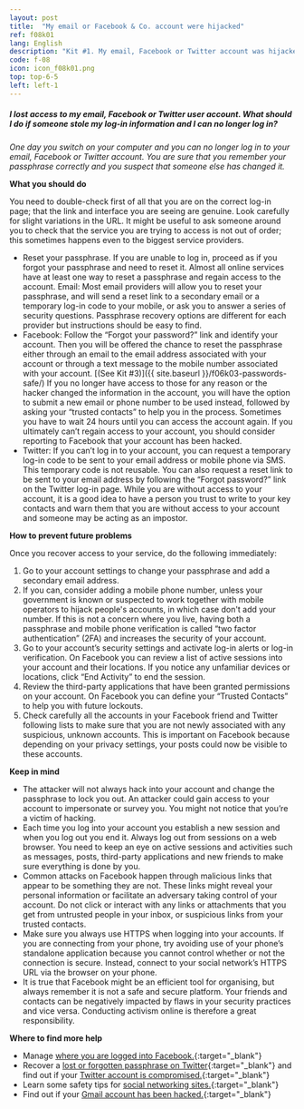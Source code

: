 ```yaml
---
layout: post
title:  "My email or Facebook & Co. account were hijacked"
ref: f08k01
lang: English
description: "Kit #1. My email, Facebook or Twitter account was hijacked"
code: f-08
icon: icon_f08k01.png
top: top-6-5
left: left-1
---
```


##### I lost access to my email, Facebook or Twitter user account. What should I do if someone stole my log-in information and I can no longer log in?

*One day you switch on your computer and you can no longer log in to your email, Facebook or Twitter account. You are sure that you remember your passphrase correctly and you suspect that someone else has changed it.*

**What you should do**

You need to double-check first of all that you are on the correct log-in page; that the link and interface you are seeing are genuine. Look carefully for slight variations in the URL. It might be useful to ask someone around you to check that the service you are trying to access is not out of order; this sometimes happens even to the biggest service providers.

+ Reset your passphrase. If you are unable to log in, proceed as if you forgot your passphrase and need to reset it. Almost all online services have at least one way to reset a passphrase and regain access to the account.
Email: Most email providers will allow you to reset your passphrase, and will send a reset link to a secondary email or a temporary log-in code to your mobile, or ask you to answer a series of security questions. Passphrase recovery options are different for each provider but instructions should be easy to find.
+ Facebook: Follow the “Forgot your password?” link and identify your account. Then you will be offered the chance to reset the passphrase either through an email to the email address associated with your account or through a text message to the mobile number associated with your account. [(See Kit #3)]({{ site.baseurl }}/f06k03-passwords-safe/) If you no longer have access to those for any reason or the hacker changed the information in the account, you will have the option to submit a new email or phone number to be used instead, followed by asking your “trusted contacts” to help you in the process. Sometimes you have to wait 24 hours until you can access the account again. If you ultimately can’t regain access to your account, you should consider reporting to Facebook that your account has been hacked.
+ Twitter: If you can’t log in to your account, you can request a temporary log-in code to be sent to your email address or mobile phone via SMS. This temporary code is not reusable. You can also request a reset link to be sent to your email address by following the “Forgot password?” link on the Twitter log-in page.
While you are without access to your account, it is a good idea to have a person you trust to write to your key contacts and warn them that you are without access to your account and someone may be acting as an impostor.

**How to prevent future problems**

Once you recover access to your service, do the following immediately:

1. Go to your account settings to change your passphrase and add a secondary email address.
2. If you can, consider adding a mobile phone number, unless your government is known or suspected to work together with mobile operators to hijack people's accounts, in which case don't add your number. If this is not a concern where you live, having both a passphrase and mobile phone verification is called “two factor authentication” (2FA) and increases the security of your account.
3. Go to your account’s security settings and activate log-in alerts or log-in verification. On Facebook you can review a list of active sessions into your account and their locations. If you notice any unfamiliar devices or locations, click “End Activity” to end the session.
4. Review the third-party applications that have been granted permissions on your account. On Facebook you can define your “Trusted Contacts” to help you with future lockouts.
5. Check carefully all the accounts in your Facebook friend and Twitter following lists to make sure that you are not newly associated with any suspicious, unknown accounts. This is important on Facebook because depending on your privacy settings, your posts could now be visible to these accounts.

**Keep in mind**

+ The attacker will not always hack into your account and change the passphrase to lock you out. An attacker could gain access to your account to impersonate or survey you. You might not notice that you’re a victim of hacking.
+ Each time you log into your account you establish a new session and when you log out you end it. Always log out from sessions on a web browser. You need to keep an eye on active sessions and activities such as messages, posts, third-party applications and new friends to make sure everything is done by you.
+ Common attacks on Facebook happen through malicious links that appear to be something they are not. These links might reveal your personal information or facilitate an adversary taking control of your account. Do not click or interact with any links or attachments that you get from untrusted people in your inbox, or suspicious links from your trusted contacts.
+ Make sure you always use HTTPS when logging into your accounts. If you are connecting from your phone, try avoiding use of your phone’s standalone application because you cannot control whether or not the connection is secure. Instead, connect to your social network’s HTTPS URL via the browser on your phone.
+ It is true that Facebook might be an efficient tool for organising, but always remember it is not a safe and secure platform. Your friends and contacts can be negatively impacted by flaws in your security practices and vice versa. Conducting activism online is therefore a great responsibility.

**Where to find more help**

+ Manage [where you are logged into Facebook.](https://www.facebook.com/help/413023562082171/){:target="_blank"} 
+ Recover a [lost or forgotten passphrase on Twitter](https://support.twitter.com/articles/14663){:target="_blank"} and find out if your [Twitter account is compromised.](https://support.twitter.com/articles/31796-my-account-has-been-compromised){:target="_blank"}
+ Learn some safety tips for [social networking sites.](https://securityinabox.org/en/social_networking_tools){:target="_blank"}
+ Find out if your [Gmail account has been hacked.](https://support.google.com/mail/?hl=en&amp;answer=74765#topic=3394144){:target="_blank"}